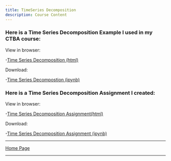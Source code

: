 ```yaml
---
title: TimeSeries Decomposition
description: Course Content
---
```


### Here is a Time Series Decomposition Example I used in my CTBA course:

View in browser:

-[Time Series Decomposition (html)](TimeSeriesDecomposition.html)

Download:

-[Time Series Decompostion (ipynb)](TimeSeriesDecompostion.ipynb)

### Here is a Time Series Decomposition Assignment I created:

View in browser:

-[Time Series Decomposition Assignment(html)](M3TimeSeriesDecompositionAssignment.ipynb)

Download:

-[Time Series Decomposition Assignment (ipynb)](M3TimeSeriesDecompositionAssignment.ipynb)

---
[Home Page](https://alekpeters.github.io/)

---
